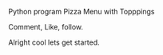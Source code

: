 Python program Pizza Menu with Topppings 

Comment, Like, follow. 

Alright cool lets get started. 
